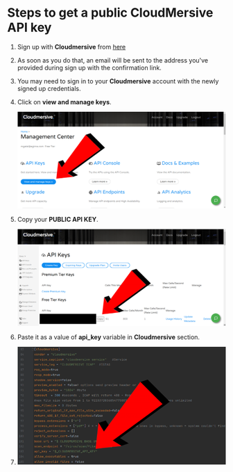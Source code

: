 # Steps to get a public **CloudMersive** API key

1. Sign up with **Cloudmersive** from [here](https://account.cloudmersive.com/signup)

1. As soon as you do that, an email will be sent to the address you've provided during sign up with the confirmation link.

1. You may need to sign in to your **Cloudmersive** account with the newly signed up credentials.

1. Click on **view and manage keys**.

   ![](./cloudmersive1.png)

1. Copy your **PUBLIC API KEY**.

   ![](./cloudmersive2.png)

1. Paste it as a value of **api_key** variable in **Cloudmersive** section.

1. ![](./cloudmersive3.png)
